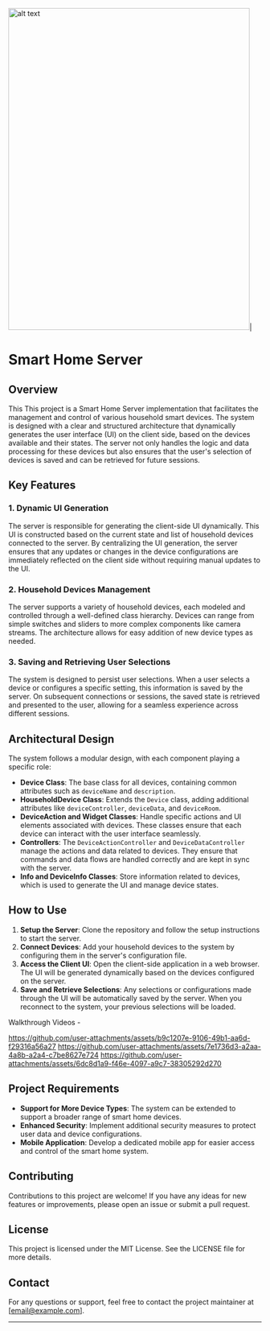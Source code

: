 <img src="https://github.com/user-attachments/assets/27c11120-34d4-4fed-8ef0-769a8c52b0fd" alt="alt text" width="480" height="640">|

# Smart Home Server

## Overview
This This project is a Smart Home Server implementation that facilitates the management and control of various household smart devices. The system is designed with a clear and structured architecture that dynamically generates the user interface (UI) on the client side, based on the devices available and their states. The server not only handles the logic and data processing for these devices but also ensures that the user's selection of devices is saved and can be retrieved for future sessions.

## Key Features

### 1. Dynamic UI Generation
The server is responsible for generating the client-side UI dynamically. This UI is constructed based on the current state and list of household devices connected to the server. By centralizing the UI generation, the server ensures that any updates or changes in the device configurations are immediately reflected on the client side without requiring manual updates to the UI.

### 2. Household Devices Management
The server supports a variety of household devices, each modeled and controlled through a well-defined class hierarchy. Devices can range from simple switches and sliders to more complex components like camera streams. The architecture allows for easy addition of new device types as needed.

### 3. Saving and Retrieving User Selections
The system is designed to persist user selections. When a user selects a device or configures a specific setting, this information is saved by the server. On subsequent connections or sessions, the saved state is retrieved and presented to the user, allowing for a seamless experience across different sessions.

## Architectural Design

The system follows a modular design, with each component playing a specific role:

- **Device Class**: The base class for all devices, containing common attributes such as `deviceName` and `description`.
- **HouseholdDevice Class**: Extends the `Device` class, adding additional attributes like `deviceController`, `deviceData`, and `deviceRoom`.
- **DeviceAction and Widget Classes**: Handle specific actions and UI elements associated with devices. These classes ensure that each device can interact with the user interface seamlessly.
- **Controllers**: The `DeviceActionController` and `DeviceDataController` manage the actions and data related to devices. They ensure that commands and data flows are handled correctly and are kept in sync with the server.
- **Info and DeviceInfo Classes**: Store information related to devices, which is used to generate the UI and manage device states.

## How to Use

1. **Setup the Server**: Clone the repository and follow the setup instructions to start the server.
2. **Connect Devices**: Add your household devices to the system by configuring them in the server's configuration file.
3. **Access the Client UI**: Open the client-side application in a web browser. The UI will be generated dynamically based on the devices configured on the server.
4. **Save and Retrieve Selections**: Any selections or configurations made through the UI will be automatically saved by the server. When you reconnect to the system, your previous selections will be loaded.

Walkthrough Videos - 

https://github.com/user-attachments/assets/b9c1207e-9106-49b1-aa6d-f29316a56a27
https://github.com/user-attachments/assets/7e1736d3-a2aa-4a8b-a2a4-c7be8627e724
https://github.com/user-attachments/assets/6dc8d1a9-f46e-4097-a9c7-38305292d270




## Project Requirements

- **Support for More Device Types**: The system can be extended to support a broader range of smart home devices.
- **Enhanced Security**: Implement additional security measures to protect user data and device configurations.
- **Mobile Application**: Develop a dedicated mobile app for easier access and control of the smart home system.

## Contributing

Contributions to this project are welcome! If you have any ideas for new features or improvements, please open an issue or submit a pull request.

## License

This project is licensed under the MIT License. See the LICENSE file for more details.

## Contact

For any questions or support, feel free to contact the project maintainer at [email@example.com].

---
